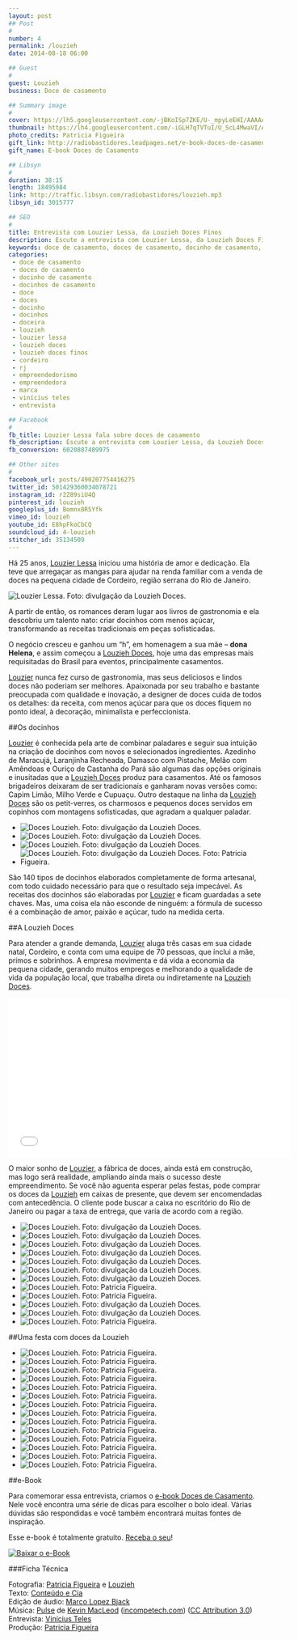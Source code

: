 ```yaml
---
layout: post
## Post
#
number: 4
permalink: /louzieh
date: 2014-08-18 06:00

## Guest
#
guest: Louzieh
business: Doce de casamento

## Summary image
#
cover: https://lh5.googleusercontent.com/-jBKoISp7ZKE/U-_mpyLeEHI/AAAAAAAAAYs/INpjtiwCN3Q/s800/weddingday_louzieh-doces-finos_04-reduzida.jpg
thumbnail: https://lh4.googleusercontent.com/-iGLH7qTVTuI/U_ScL4MwaVI/AAAAAAAAAgw/aeIAStxRWok/s800/facebook-post.jpg
photo_credits: Patricia Figueira
gift_link: http://radiobastidores.leadpages.net/e-book-doces-de-casamento/
gift_name: E-book Doces de Casamento

## Libsyn
#
duration: 38:15
length: 18495984
link: http://traffic.libsyn.com/radiobastidores/louzieh.mp3
libsyn_id: 3015777

## SEO
#
title: Entrevista com Louzier Lessa, da Louzieh Doces Finos
description: Escute a entrevista com Louzier Lessa, da Louzieh Doces Finos, que faz alguns dos melhores doces de casamento do Brasil.
keywords: doce de casamento, doces de casamento, docinho de casamento, docinhos de casamento, doce, doces, docinho, docinhos, doceira, louzieh, louzier lessa, louzieh doces, louzieh doces finos, cordeiro, rj, empreendedorismo, empreendedora, marca, vinícius teles, entrevista
categories:
 - doce de casamento
 - doces de casamento
 - docinho de casamento
 - docinhos de casamento
 - doce
 - doces
 - docinho
 - docinhos
 - doceira
 - louzieh
 - louzier lessa
 - louzieh doces
 - louzieh doces finos
 - cordeiro
 - rj
 - empreendedorismo
 - empreendedora
 - marca
 - vinícius teles
 - entrevista

## Facebook
#
fb_title: Louzier Lessa fala sobre doces de casamento
fb_description: Escute a entrevista com Louzier Lessa, da Louzieh Doces, sobre docinhos de casamento.
fb_conversion: 6020887489975

## Other sites
#
facebook_url: posts/490207754416275
twitter_id: 501429360034078721
instagram_id: r2Z89siU4Q
pinterest_id: louzieh
googleplus_id: Bomnx8R5Yfk
vimeo_id: louzieh
youtube_id: E8hpFkoCbCQ
soundcloud_id: 4-louzieh
stitcher_id: 35134509
---
```

Há 25 anos, [Louzier Lessa][qs] iniciou uma história de amor e dedicação. Ela teve que arregaçar as mangas para ajudar na renda familiar com a venda de doces na pequena cidade de Cordeiro, região serrana do Rio de Janeiro.

![][fl]

A partir de então, os romances deram lugar aos livros de gastronomia e ela descobriu um talento nato: criar docinhos com menos açúcar, transformando as receitas tradicionais em peças sofisticadas.

O negócio cresceu e ganhou um “h”, em homenagem a sua mãe – **dona Helena**, e assim começou a [Louzieh Doces][ld], hoje uma das empresas mais requisitadas do Brasil para eventos, principalmente casamentos.

[Louzier][qs] nunca fez curso de gastronomia, mas seus deliciosos e lindos doces não poderiam ser melhores. Apaixonada por seu trabalho e bastante preocupada com qualidade e inovação, a designer de doces cuida de todos os detalhes: da receita, com menos açúcar para que os doces fiquem no ponto ideal, à decoração, minimalista e perfeccionista.

##Os docinhos

[Louzier][qs] é conhecida pela arte de combinar paladares e seguir sua intuição na criação de docinhos com novos e selecionados ingredientes.
Azedinho de Maracujá, Laranjinha Recheada, Damasco com Pistache, Melão com Amêndoas e Ouriço de Castanha do Pará são algumas das opções originais e inusitadas que a [Louzieh Doces][ld] produz para casamentos. Até os famosos brigadeiros deixaram de ser tradicionais e ganharam novas versões como: Capim Limão, Milho Verde e Cupuaçu. Outro destaque na linha da [Louzieh Doces][ld] são os petit-verres, os charmosos e pequenos doces servidos em copinhos com montagens sofisticadas, que agradam a qualquer paladar.

* ![][f01]
* ![][f02]
* ![][f03]
* ![][f04]

São 140 tipos de docinhos elaborados completamente de forma artesanal, com todo cuidado necessário para que o resultado seja impecável.
As receitas dos docinhos são elaboradas por [Louzier][qs] e ficam guardadas a sete chaves. Mas, uma coisa ela não esconde de ninguém: a fórmula de sucesso é a combinação de amor, paixão e açúcar, tudo na medida certa.

##A Louzieh Doces

Para atender a grande demanda, [Louzier][qs] aluga três casas em sua cidade natal, Cordeiro, e conta com uma equipe de 70 pessoas, que inclui a mãe, primos e sobrinhos. A empresa movimenta e dá vida a economia da pequena cidade, gerando muitos empregos e melhorando a qualidade de vida da população local, que trabalha direta ou indiretamente na [Louzieh Doces][ld].

<div class="video player">
  <iframe width="560" height="315" src="//www.youtube.com/embed/Eu0ZN8VOJww?list=PLTa2L6-zQyLKyDBmrbItJN75RD3jVmgtp" frameborder="0" allowfullscreen></iframe>
</div>

O maior sonho de [Louzier][qs], a fábrica de doces, ainda está em construção, mas logo será realidade, ampliando ainda mais o sucesso deste empreendimento.
Se você não aguenta esperar pelas festas, pode comprar os doces da [Louzieh][ld] em caixas de presente, que devem ser encomendadas com antecedência. O cliente pode buscar a caixa no escritório do Rio de Janeiro ou pagar a taxa de entrega, que varia de acordo com a região. 

* ![][f05]
* ![][f06]
* ![][f07]
* ![][f08]
* ![][f09]
* ![][f10]
* ![][f11]
* ![][f12]
* ![][f13]
* ![][f14]
* ![][f15]
* ![][f16]

##Uma festa com doces da Louzieh 

* ![][f19]
* ![][f20]
* ![][f21]
* ![][f22]
* ![][f23]
* ![][f24]
* ![][f25]
* ![][f26]
* ![][f27]
* ![][f28]
* ![][f29]
* ![][f30]
* ![][f31]
* ![][f32]

##e-Book

Para comemorar essa entrevista, criamos o [e-book Doces de Casamento][ebook_link]. Nele você encontra uma série de dicas para escolher o bolo ideal. Várias dúvidas são respondidas e você também encontrará muitas fontes de inspiração. 

Esse e-book é totalmente gratuito. [Receba o seu][ebook_link]! 

[![][ebook]][ebook_link]

###Ficha Técnica

Fotografia: [Patricia Figueira][pf] e [Louzieh][ld]  
Texto: [Conteúdo e Cia][cia]  
Edição de áudio: [Marco Lopez Bjack][m]  
Música: [Pulse][pm] de [Kevin MacLeod][pm] ([incompetech.com][pm]) ([CC Attribution 3.0][CCA])  
Entrevista: [Vinícius Teles][v]  
Produção: [Patricia Figueira][pf]

[fl]: https://lh3.googleusercontent.com/-tJtbNxG6EDg/U-_fsKFfatI/AAAAAAAAAYc/vVEjQPshPVA/s400/02_05_2012_12_31_18_f2.jpg "Louzier Lessa. Foto: divulgação da Louzieh Doces."


[f01]: https://lh3.googleusercontent.com/-tZTU6FAo44Y/U-5l4xm5wNI/AAAAAAAAAV0/zmSybXXcqzw/s400/Petit%2520Verre%2520Mix%2520de%2520Frutas%2520-%2520CZ.JPG "Doces Louzieh. Foto: divulgação da Louzieh Doces."
[f02]: https://lh5.googleusercontent.com/-5SZUUoNZgAg/U-5lv-w_LiI/AAAAAAAAAVc/E-Dk2m8oJVk/s400/DSC03988.JPG "Doces Louzieh. Foto: divulgação da Louzieh Doces."
[f03]: https://lh3.googleusercontent.com/-jH68rVAQ4Is/U-5mKK-0r-I/AAAAAAAAAWo/SsFW6wJybHk/s400/weddingday_louzieh-doces-finos_13.jpg "Doces Louzieh. Foto: divulgação da Louzieh Doces."
[f04]: https://lh6.googleusercontent.com/-kUGCDD6qkYo/U-5mrGfHeII/AAAAAAAAAX0/3ckag6OeK8Q/s400/doces%2520finos.jpg "Doces Louzieh. Foto: divulgação da Louzieh Doces. Foto: Patricia Figueira."


[f05]: https://lh4.googleusercontent.com/-BjOqOY_lwcc/U-5mhfoAPWI/AAAAAAAAAXU/uYKGEojcfB8/s400/casamento%2520Louzieh14.jpg "Doces Louzieh. Foto: divulgação da Louzieh Doces."
[f06]: https://lh6.googleusercontent.com/-hty0j-7DVMY/U_AJCjvfP9I/AAAAAAAAAZI/qEWKNvlMfoU/s400/Bolsinhas-de-Grife.jpg "Doces Louzieh. Foto: divulgação da Louzieh Doces."
[f07]: https://lh5.googleusercontent.com/-pxMhqvHjIlo/U_AJClPu9vI/AAAAAAAAAZM/nEUjMlLHgMY/s400/DSC04014.jpg "Doces Louzieh. Foto: divulgação da Louzieh Doces."
[f08]: https://lh5.googleusercontent.com/-ifXBsiU3ozI/U_AJCmOqxCI/AAAAAAAAAZE/QrCicL5SfPs/s400/Flor-de-Coco.jpg "Doces Louzieh. Foto: divulgação da Louzieh Doces."
[f09]: https://lh6.googleusercontent.com/-RpFngxMD1I0/U_AJE0JK1bI/AAAAAAAAAZo/LakMABAZCfc/s400/Linha-Animal-Print.jpg "Doces Louzieh. Foto: divulgação da Louzieh Doces."
[f10]: https://lh6.googleusercontent.com/-QMjFR7U_9vA/U_AJFKnJfVI/AAAAAAAAAZs/JgpVxINGvUk/s400/Pitanguinha.jpg "Doces Louzieh. Foto: divulgação da Louzieh Doces."
[f11]: https://lh3.googleusercontent.com/-WDn_tWMkbBI/U_AJFGoK89I/AAAAAAAAAZc/_4uzvuXglKY/s400/Tartelete-de-Papaia-com-Cassis.jpg "Doces Louzieh. Foto: divulgação da Louzieh Doces."
[f12]: https://lh4.googleusercontent.com/-ULbsLavcVDs/U_AJF_YAgTI/AAAAAAAAAZw/GIwPG3Oa-yI/s400/weddingday_louzieh-doces-finos_03.jpg "Doces Louzieh. Foto: Patricia Figueira."
[f13]: https://lh3.googleusercontent.com/-qlRqbDjubOE/U_AJF49jgaI/AAAAAAAAAZ0/1urHju7YSHs/s400/weddingday_louzieh-doces-finos_06.jpg "Doces Louzieh. Foto: Patricia Figueira."
[f14]: https://lh6.googleusercontent.com/-7HK7nGAjcEc/U-5mfRGiwSI/AAAAAAAAAXM/ARHryOFSWS4/s400/casamento%2520Louzieh11.jpg "Doces Louzieh. Foto: divulgação da Louzieh Doces."
[f15]: https://lh5.googleusercontent.com/-WQJhB3tmm58/U-5mMdA5uuI/AAAAAAAAAWw/vYQMKTkEmhI/s400/Brigadeiro%2520com%2520came%25CC%2581lias%2520mini%2520naked%2520cake%2520mini%2520bolo%2520chocolate.jpg "Doces Louzieh. Foto: divulgação da Louzieh Doces."
[f16]: https://lh3.googleusercontent.com/-OARNEzadHjY/U_ALTeWJALI/AAAAAAAAAaI/wrCr2EGIlOc/s400/weddingday_louzieh-doces-finos_10.jpg "Doces Louzieh. Foto: Patricia Figueira."

[f19]: https://lh3.googleusercontent.com/-k0iPhL8gBA0/U_GFTztKt5I/AAAAAAAAAcI/YnhYaTJzT7s/s400/portobello_0200_0194.jpg "Doces Louzieh. Foto: Patricia Figueira."
[f20]: https://lh3.googleusercontent.com/-IF8FEX_jO3Q/U_GFSBi1KCI/AAAAAAAAAbc/80dFiRcVrdY/s400/portobello_0186.jpg "Doces Louzieh. Foto: Patricia Figueira."
[f21]: https://lh3.googleusercontent.com/-5k-QANZw_qY/U_GFSRsMX0I/AAAAAAAAAbo/5IrXsm-bw_I/s400/portobello_0187.jpg "Doces Louzieh. Foto: Patricia Figueira."
[f22]: https://lh5.googleusercontent.com/-3RJ8JAi2AwE/U_GFSahOgGI/AAAAAAAAAbg/9mg25bZv35w/s400/portobello_0188.jpg "Doces Louzieh. Foto: Patricia Figueira."
[f23]: https://lh6.googleusercontent.com/-dEUhLD_Ebj4/U_GFTETM_xI/AAAAAAAAAb4/pyaTIe7bNR4/s400/portobello_0195.jpg "Doces Louzieh. Foto: Patricia Figueira."
[f24]: https://lh5.googleusercontent.com/-Ndrp534NiFs/U_GFTaOiNyI/AAAAAAAAAcA/YKC4RRFMQnM/s400/portobello_0196.jpg "Doces Louzieh. Foto: Patricia Figueira."
[f25]: https://lh4.googleusercontent.com/-NGJMdrRdD8c/U_GFUIwShgI/AAAAAAAAAcQ/zzgAlhSJiPI/s400/portobello_0202.jpg "Doces Louzieh. Foto: Patricia Figueira."
[f26]: https://lh6.googleusercontent.com/-sK-wJXUSH8w/U_GFUSQrTvI/AAAAAAAAAcc/4ILJSuXZHM4/s400/portobello_0203.jpg "Doces Louzieh. Foto: Patricia Figueira."
[f27]: https://lh5.googleusercontent.com/-IS8j4LrWFBg/U_GFUvDZkCI/AAAAAAAAAcw/AnrTFlMg7PQ/s400/portobello_0204.jpg "Doces Louzieh. Foto: Patricia Figueira."
[f28]: https://lh4.googleusercontent.com/-Vi-zhAN4GKY/U_GFU72nGrI/AAAAAAAAAdM/3dF2Crn1qio/s400/portobello_0206.jpg "Doces Louzieh. Foto: Patricia Figueira."
[f29]: https://lh6.googleusercontent.com/-0AdfOnVVLas/U_GFVLIcUVI/AAAAAAAAAcg/674s8ya-UUA/s400/portobello_0207.jpg "Doces Louzieh. Foto: Patricia Figueira."
[f30]: https://lh3.googleusercontent.com/-SR79R7OPIaw/U_GFXSMEMMI/AAAAAAAAAdA/rnveCypuowc/s400/portobello_0209.jpg "Doces Louzieh. Foto: Patricia Figueira."
[f31]: https://lh6.googleusercontent.com/-2J4vtqFFgG4/U_GFXg_CcgI/AAAAAAAAAc8/MLfZwTC8Gv8/s400/portobello_0210.jpg "Doces Louzieh. Foto: Patricia Figueira."
[f32]: https://lh6.googleusercontent.com/-HwFCYZTC_d0/U_GFX2ytOHI/AAAAAAAAAdE/bGdbpNIO3Qs/s400/portobello_0211.jpg "Doces Louzieh. Foto: Patricia Figueira."

[qs]: http://www.louziehdoces.com.br/quem-somos/
[ld]: http://www.louziehdoces.com.br

[ebook]:      https://lh5.googleusercontent.com/-gtQAPAAP3sE/U_GNOVz-q9I/AAAAAAAAAdc/9vylsykeAO8/s800/Livro3D%2520ebook%2520Add%2520Facebook%2520Louzieh.jpg "Baixar o e-Book"
[ebook_link]: https://radiobastidores.leadpages.net/e-book-doces-de-casamento/



[m]: https://www.facebook.com/MarcoLopezOficial
[v]: http://www.viniciusteles.com.br
[cia]: http://conteudoecia.com.br/html
[pf]: http://www.patriciafigueira.com.br
[CCA]: http://creativecommons.org/licenses/by/3.0/
[pm]: http://incompetech.com/music/royalty-free/index.html?isrc=USUAN1100102
